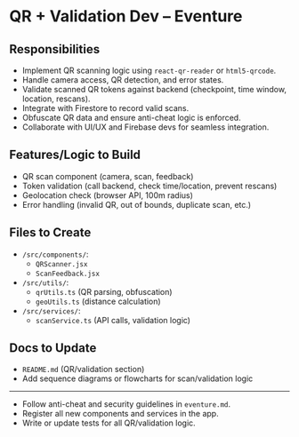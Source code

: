 # QR + Validation Dev – Eventure

## Responsibilities

- Implement QR scanning logic using `react-qr-reader` or `html5-qrcode`.
- Handle camera access, QR detection, and error states.
- Validate scanned QR tokens against backend (checkpoint, time window, location, rescans).
- Integrate with Firestore to record valid scans.
- Obfuscate QR data and ensure anti-cheat logic is enforced.
- Collaborate with UI/UX and Firebase devs for seamless integration.

## Features/Logic to Build

- QR scan component (camera, scan, feedback)
- Token validation (call backend, check time/location, prevent rescans)
- Geolocation check (browser API, 100m radius)
- Error handling (invalid QR, out of bounds, duplicate scan, etc.)

## Files to Create

- `/src/components/`:
  - `QRScanner.jsx`
  - `ScanFeedback.jsx`
- `/src/utils/`:
  - `qrUtils.ts` (QR parsing, obfuscation)
  - `geoUtils.ts` (distance calculation)
- `/src/services/`:
  - `scanService.ts` (API calls, validation logic)

## Docs to Update

- `README.md` (QR/validation section)
- Add sequence diagrams or flowcharts for scan/validation logic

---

- Follow anti-cheat and security guidelines in `eventure.md`.
- Register all new components and services in the app.
- Write or update tests for all QR/validation logic.
